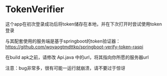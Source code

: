 # TokenVerifier
这个app在初次登录成功后将token储存在本地，并在下次打开时尝试使用token登录

与其配套使用的服务端是基于springboot的token验证器：https://github.com/woyaogtmdttkp/springboot-verify-token-raspi

在build apk之前，请修改 Api.java 中的url，将其指向你所愿的服务器url

注意：bug非常多，很有可能一运行就崩溃，请不要过于惊讶
